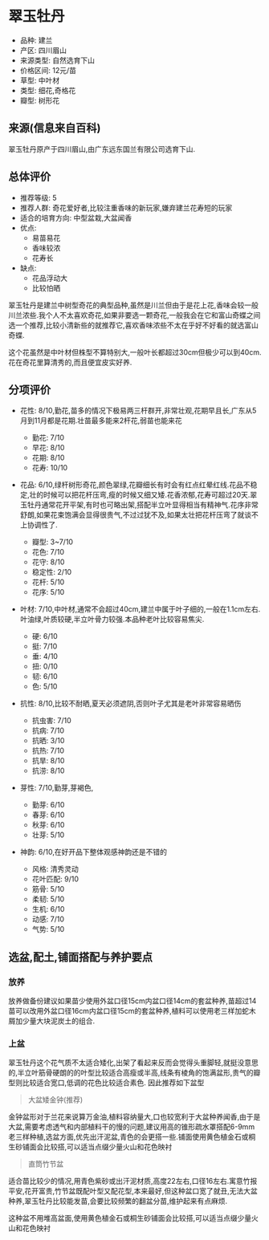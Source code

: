 # 翠玉牡丹

+ 品种: 建兰
+ 产区: 四川眉山
+ 来源类型: 自然选育下山
+ 价格区间: 12元/苗
+ 草型: 中叶材
+ 类型: 细花,奇格花
+ 瓣型: 树形花

## 来源(信息来自百科)

翠玉牡丹原产于四川眉山,由广东远东国兰有限公司选育下山.

## 总体评价

+ 推荐等级: 5
+ 推荐人群: 奇花爱好者,比较注重香味的新玩家,嫌弃建兰花寿短的玩家
+ 适合的培育方向: 中型盆栽,大盆闻香
+ 优点:
    + 易苗易花
    + 香味较浓
    + 花寿长
+ 缺点:
    + 花品浮动大
    + 比较怕晒

翠玉牡丹是建兰中树型奇花的典型品种,虽然是川兰但由于是花上花,香味会较一般川兰浓些.我个人不太喜欢奇花,如果非要选一颗奇花,一般我会在它和富山奇蝶之间选一个推荐,比较小清新些的就推荐它,喜欢香味浓些不太在乎好不好看的就选富山奇蝶.

这个花虽然是中叶材但株型不算特别大,一般叶长都超过30cm但极少可以到40cm.花在奇花里算清秀的,而且便宜皮实好养.

## 分项评价

+ 花性: 8/10,勤花,苗多的情况下极易两三杆群开,非常壮观,花期早且长,广东从5月到11月都是花期.壮苗最多能来2杆花,弱苗也能来花
    + 勤花: 7/10
    + 早花: 8/10
    + 花期: 8/10
    + 花寿: 10/10
+ 花品: 6/10,绿杆树形奇花,颜色翠绿,花瓣细长有时会有红点红晕红线.花品不稳定,壮的时候可以把花杆压弯,瘦的时候又细又矮.花香浓郁,花寿可超过20天.翠玉牡丹通常花开平架,有时也可略出架,搭配半立叶显得相当有精神气.花序非常舒朗,如果花束饱满会显得很贵气,不过过犹不及,如果太壮把花杆压弯了就谈不上协调性了.
    + 瓣型: 3~7/10
    + 花色: 7/10
    + 花守: 8/10
    + 稳定性: 2/10
    + 花杆: 5/10
    + 花序: 5/10

+ 叶材: 7/10,中叶材,通常不会超过40cm,建兰中属于叶子细的,一般在1.1cm左右.叶油绿,叶质较硬,半立叶骨力较强.本品种老叶比较容易焦尖.
    + 硬: 6/10
    + 挺: 7/10
    + 垂: 4/10
    + 扭: 0/10
    + 韧: 6/10
    + 色: 5/10

+ 抗性: 8/10,比较不耐晒,夏天必须遮阴,否则叶子尤其是老叶非常容易晒伤
    + 抗虫害: 7/10
    + 抗病: 7/10
    + 抗晒: 3/10
    + 抗热: 7/10
    + 抗旱: 8/10
    + 抗涝: 8/10

+ 芽性: 7/10,勤芽,芽褐色,
    + 勤芽: 6/10
    + 春芽: 6/10
    + 秋芽: 6/10
    + 壮芽: 5/10

+ 神韵: 6/10,在好开品下整体观感神韵还是不错的
    + 风格: 清秀灵动
    + 花叶匹配: 9/10
    + 筋骨: 5/10
    + 柔韧: 5/10
    + 生机: 6/10
    + 动感: 7/10
    + 气势: 5/10

## 选盆,配土,铺面搭配与养护要点

### 放养

放养做备份建议如果苗少使用外盆口径15cm内盆口径14cm的套盆种养,苗超过14苗可以改用外盆口径16cm内盆口径15cm的套盆种养,植料可以使用老三样加蛇木屑加少量大块泥炭土的组合.

### 上盆

翠玉牡丹这个花气质不太适合矮化,出架了看起来反而会觉得头重脚轻,就挺没意思的,半立叶筋骨硬朗的的叶型比较适合高瘦或半高,线条有棱角的饱满盆形,贵气的瓣型则比较适合宽口,低调的花色比较适合素色.
因此推荐如下盆型

> 大盆矮金钟(推荐)

金钟盆形对于兰花来说算万金油,植料容纳量大,口也较宽利于大盆种养闻香,由于是大盆,需要考虑透气和内部植料干的慢的问题,建议用高的锥形疏水罩搭配6-9mm老三样种植,选盆方面,优先出汗泥盆,青色的会更搭一些.铺面使用黄色植金石或桐生砂铺面会比较搭,可以适当点缀少量火山和花色映衬

> 直筒竹节盆

适合苗比较少的情况,用青色紫砂或出汗泥材质,高度22左右,口径16左右.寓意竹报平安,花开富贵,竹节盆既配叶型又配花型,本来最好,但这种盆口宽了就丑,无法大盆种养,翠玉牡丹比较能发苗,会要比较频繁的翻盆分苗,维护起来有点麻烦.

这种盆不用堆高盆面,使用黄色植金石或桐生砂铺面会比较搭,可以适当点缀少量火山和花色映衬

